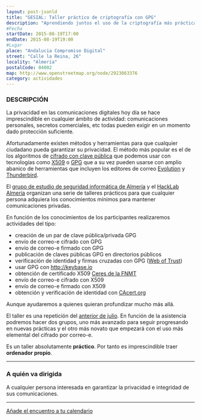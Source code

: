 ```yaml
---
layout: post-jsonld
title: "GESIAL: Taller práctico de criptografía con GPG"
description: "Aprendiendo juntos el uso de la criptografía más práctica y elemental"
#Fecha
startDate: 2015-08-19T17:00
endDate: 2015-08-19T19:00
#Lugar
place: "Andalucia Compromiso Digital"
street: "Calle la Reina, 26"
locality: "Almería"
postalCode: 04002
map: http://www.openstreetmap.org/node/2923863376
category: actividades
---
```



### DESCRIPCIÓN

La privacidad en las comunicaciones digitales hoy día se hace imprescindible en cualquier ámbito de actividad: comunicaciones personales, secretos comerciales, etc todas pueden exigir en un momento dado protección suficiente.

Afortunadamente existen métodos y herramientas para que cualquier ciudadano pueda garantizar su privacidad. El método más popular es el de los algoritmos de [cifrado con clave pública](https://es.wikipedia.org/wiki/Criptograf%C3%ADa_asim%C3%A9trica) que podemos usar con tecnologías como [X509](https://es.wikipedia.org/wiki/X.509) o [GPG](https://es.wikipedia.org/wiki/Pretty_Good_Privacy) que a su vez pueden usarse con amplio abanico de herramientas que incluyen los editores de correo [Evolution](https://wiki.gnome.org/Apps/Evolution) y [Thunderbird](https://www.mozilla.org/es-ES/thunderbird/).

El [grupo de estudio de seguridad informática de Almería](http://foro.hacklabalmeria.net/c/gesial) y el [HackLab Almería](http://hacklabalmeria.net/) organizan una serie de talleres prácticos para que cualquier persona adquiera los conocimientos mínimos para mantener comunicaciones privadas.

En función de los conocimientos de los participantes realizaremos actividades del tipo:

 - creación de un par de clave pública/privada GPG
 - envío de correo-e cifrado con GPG
 - envío de correo-e firmado con GPG
 - publicación de claves públicas GPG en directorios públicos
 - verificación de identidad y firmas cruzadas con GPG ([Web of Trust](https://es.wikipedia.org/wiki/Anillo_de_confianza))
 - usar GPG con http://keybase.io
 - obtención de certificado X509 [Ceres de la FNMT](http://www.cert.fnmt.es/)
 - envío de correo-e cifrado con X509
 - envío de correo-e firmado con X509
 - obtención y verificación de identidad con [CAcert.org](http://CAcert.org)
 
Aunque ayudaremos a quienes quieran profundizar mucho más allá.

El taller es una repetición del [anterior de julio](http://hacklabalmeria.net/actividades/2015/07/14/Criptografia-GPG-PGP.html). En función de la asistencia podremos hacer dos grupos, uno más avanzado para seguir progresando en nuevas prácticas y el otro más novato que empezará con el uso más elemental del cifrado por correo-e.

Es un taller absolutamente __práctico__. Por tanto es imprescindible traer __ordenador propio__.

---

### A quién va dirigida

A cualquier persona interesada en garantizar la privacidad e integridad de sus comunicaciones.

---


[Añade el encuentro a tu calendario](https://www.google.com/calendar/event?eid=c2JwczlxajNsdmQ5N3NiMjM2OWRmODU5OG8gZW9odWFsNnNydnIybDRvcWExdWpldmFkOXNAZw&ctz=Europe/Madrid)
